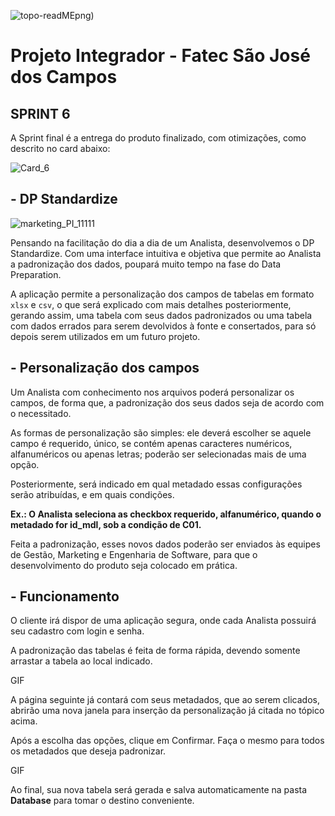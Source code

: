 ![topo-readME](https://user-images.githubusercontent.com/56441214/87261187-ae2e7580-c48b-11ea-91de-e2bad8f5b938.png)png)


# Projeto Integrador - Fatec São José dos Campos

## SPRINT 6 

A Sprint final é a entrega do produto finalizado, com otimizações, como descrito no card abaixo:

![Card_6](https://user-images.githubusercontent.com/56441214/87236836-57aa3400-c3c4-11ea-86dd-6e4b32ff3be0.png)

## - DP Standardize


![marketing_PI_11111](https://user-images.githubusercontent.com/57918707/87260544-dbc5ef80-c488-11ea-8987-faec80939a8b.png)


Pensando na facilitação do dia a dia de um Analista, desenvolvemos o DP Standardize. Com uma interface intuitiva e objetiva que permite ao Analista a padronização dos dados, poupará muito tempo na fase do Data Preparation.

A aplicação permite a personalização dos campos de tabelas em formato ```xlsx``` e ```csv```, o que será explicado com mais detalhes posteriormente, gerando assim, uma tabela com seus dados padronizados ou uma tabela com dados errados para serem devolvidos à fonte e consertados, para só depois serem utilizados em um futuro projeto.

## - Personalização dos campos

Um Analista com conhecimento nos arquivos poderá personalizar os campos, de forma que, a padronização dos seus dados seja de acordo com o necessitado.

As formas de personalização são simples: ele deverá escolher se aquele campo é requerido, único, se contém apenas caracteres numéricos, alfanuméricos ou apenas letras; poderão ser selecionadas mais de uma opção.

Posteriormente, será indicado em qual metadado essas configurações serão atribuídas, e em quais condições.

**Ex.: O Analista seleciona as checkbox requerido, alfanumérico, quando o metadado for id_mdl, sob a condição de C01.**

Feita a padronização, esses novos dados poderão ser enviados às equipes de Gestão, Marketing e Engenharia de Software, para que o desenvolvimento do produto seja colocado em prática.


## - Funcionamento

O cliente irá dispor de uma aplicação segura, onde cada Analista possuirá seu cadastro com login e senha.

A padronização das tabelas é feita de forma rápida, devendo somente arrastar a tabela ao local indicado.

GIF

A página seguinte já contará com seus metadados, que ao serem clicados, abrirão uma nova janela para inserção da personalização já citada no tópico acima.

Após a escolha das opções, clique em Confirmar. Faça o mesmo para todos os metadados que deseja padronizar.

GIF

Ao final, sua nova tabela será gerada e salva automaticamente na pasta **Database** para tomar o destino conveniente.
